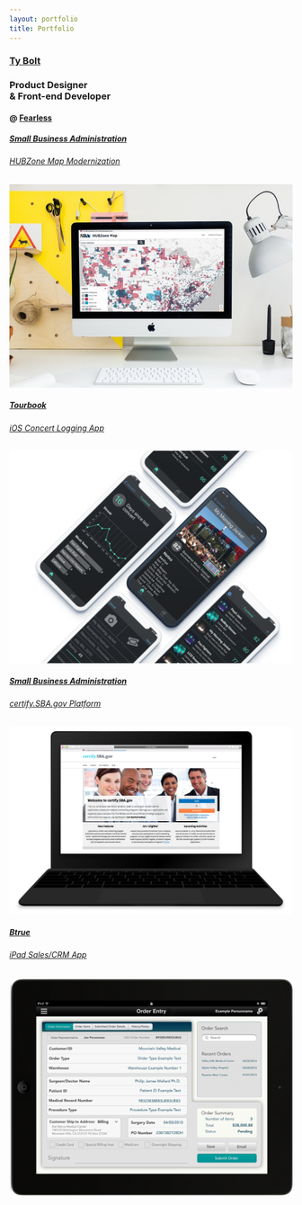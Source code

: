 ```yaml
---
layout: portfolio
title: Portfolio
---
```

<main class="portfolio">
  <section class="portfolio-section">
    <div class="portfolio__work-container">
      <section class="portfolio-section portfolio__header">
        <h1 class="portfolio__header--logo"><a href="/">Ty Bolt</a></h1>
        <h1 class="portfolio__header--tag">Product Designer <br/>& Front-end Developer</h1>
        <h4 class="portfolio__header--company">@ <a class="fearless" href="https://fearless.tech">Fearless</a></h4>
      </section>
      <a href="/portfolio/hubzone" class="portfolio__thumbnail portfolio__thumbnail--featured">
        <span class="project-decription">
        <h5>Small Business Administration</h5>
        <h6>HUBZone Map Modernization</h6>
        </span>
        <img class="portfolio__thumbnail--img" src="/assets/img/portfolio/hubzone-map.jpg" alt="HUBZone map screenshot">
      </a>
      <a href="/portfolio/tourbook" class="portfolio__thumbnail">
        <span class="project-decription">
        <h5>Tourbook</h5>
        <h6>iOS Concert Logging App</h6>
        </span>
        <img class="portfolio__thumbnail--img" src="/assets/img/portfolio/tourbook-presentation.png" alt="Tourbook iOS App Screenshots">
      </a>
      <a href="/portfolio/certify" class="portfolio__thumbnail">
        <span class="project-decription">
        <h5>Small Business Administration</h5>
        <h6>certify.SBA.gov Platform</h6>
        </span>
        <img class="portfolio__thumbnail--img" src="/assets/img/portfolio/certify.png" alt="certify.SBA.gov website Screenshot">
      </a>
      <a href="/portfolio/btrue" class="portfolio__thumbnail">
        <span class="project-decription">
        <h5>Btrue</h5>
        <h6>iPad Sales/CRM App</h6>
        </span>
        <img class="portfolio__thumbnail--img" src="/assets/img/portfolio/btrue-ipad.png" alt="iOS App Design">
      </a>
    </div>
  </section>
</main>
